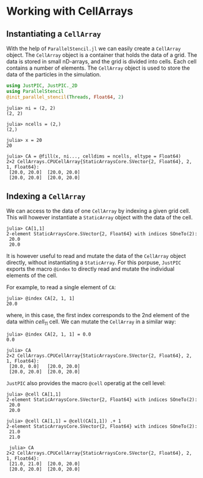 # Working with CellArrays

## Instantiating a `CellArray` 

With the help of `ParallelStencil.jl` we can easily create a `CellArray` object. The `CellArray` object is a container that holds the data of a grid. The data is stored in small nD-arrays, and the grid is divided into cells. Each cell contains a number of elements. The `CellArray` object is used to store the data of the particles in the simulation.

```julia
using JustPIC, JustPIC._2D
using ParallelStencil
@init_parallel_stencil(Threads, Float64, 2)
```

```julia-repl
julia> ni = (2, 2)
(2, 2)

julia> ncells = (2,)
(2,)

julia> x = 20
20

julia> CA = @fill(x, ni..., celldims = ncells, eltype = Float64) 
2×2 CellArrays.CPUCellArray{StaticArraysCore.SVector{2, Float64}, 2, 1, Float64}:
 [20.0, 20.0]  [20.0, 20.0]
 [20.0, 20.0]  [20.0, 20.0]
```

## Indexing a `CellArray`

We can access to the data of one `CellArray` by indexing a given grid cell. This will however instantiate a `StaticArray` object with the data of the cell. 

```julia-repl 
julia> CA[1,1]
2-element StaticArraysCore.SVector{2, Float64} with indices SOneTo(2):
 20.0
 20.0
```

It is however useful to read and mutate the data of the `CellArray` object directly, without instantiating a `StaticArray`. For this porpuse, `JustPIC` exports the macro `@index` to directly read and mutate the individual elements of the cell. 

For example, to read a single element of `CA`:

```julia-repl
julia> @index CA[2, 1, 1]
20.0
```

where, in this case, the first index corresponds to the 2nd element of the data within $cell_{11}$ cell. We can mutate the `CellArray` in a similar way:

```julia-repl
julia> @index CA[2, 1, 1] = 0.0
0.0

julia> CA
2×2 CellArrays.CPUCellArray{StaticArraysCore.SVector{2, Float64}, 2, 1, Float64}:
 [20.0, 0.0]   [20.0, 20.0]
 [20.0, 20.0]  [20.0, 20.0]
```

`JustPIC` also provides the macro `@cell` operatig at the cell level:

```julia-repl 
julia> @cell CA[1,1]
2-element StaticArraysCore.SVector{2, Float64} with indices SOneTo(2):
 20.0
 20.0
```

```julia-repl 
julia> @cell CA[1,1] = @cell(CA[1,1]) .+ 1
2-element StaticArraysCore.SVector{2, Float64} with indices SOneTo(2):
 21.0
 21.0

 julia> CA
2×2 CellArrays.CPUCellArray{StaticArraysCore.SVector{2, Float64}, 2, 1, Float64}:
 [21.0, 21.0]  [20.0, 20.0]
 [20.0, 20.0]  [20.0, 20.0]
```


